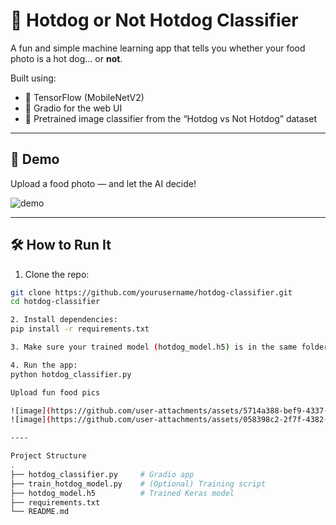 # 🌭 Hotdog or Not Hotdog Classifier

A fun and simple machine learning app that tells you whether your food photo is a hot dog... or **not**.

Built using:
- 🧠 TensorFlow (MobileNetV2)
- 🎨 Gradio for the web UI
- 📸 Pretrained image classifier from the “Hotdog vs Not Hotdog” dataset

---

## 🚀 Demo

Upload a food photo — and let the AI decide!

![demo](https://media.giphy.com/media/xT0xeJpnrWC4XWblEk/giphy.gif) <!-- Optional animated gif -->

---

## 🛠 How to Run It

1. Clone the repo:
```bash
git clone https://github.com/yourusername/hotdog-classifier.git
cd hotdog-classifier

2. Install dependencies:
pip install -r requirements.txt

3. Make sure your trained model (hotdog_model.h5) is in the same folder.

4. Run the app:
python hotdog_classifier.py

Upload fun food pics 

![image](https://github.com/user-attachments/assets/5714a388-bef9-4337-89f9-79cbc2bb36f6)
![image](https://github.com/user-attachments/assets/058398c2-2f7f-4382-b9fd-2cdda5970a3c)

----

Project Structure
.
├── hotdog_classifier.py     # Gradio app
├── train_hotdog_model.py    # (Optional) Training script
├── hotdog_model.h5          # Trained Keras model
├── requirements.txt
└── README.md
